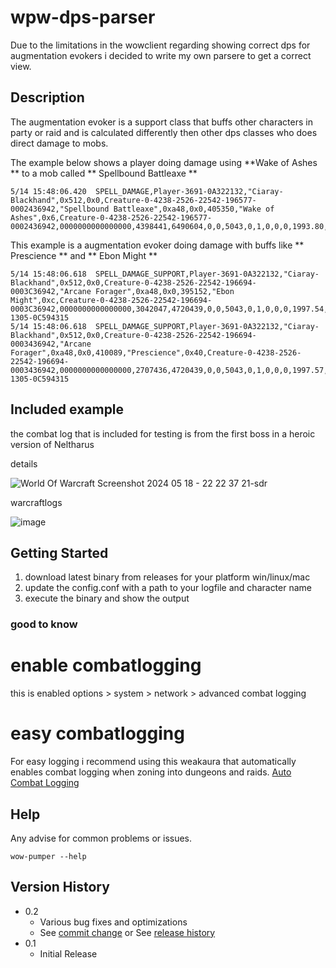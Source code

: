 # wpw-dps-parser

Due to the limitations in the wowclient regarding showing correct dps for augmentation evokers i decided to write my 
own parsere to get a correct view.

## Description

The augmentation evoker is a support class that buffs other characters in party or raid and is calculated differently then other dps classes
who does direct damage to mobs.

The example below shows a player doing damage using  **Wake of Ashes ** to a mob called ** Spellbound Battleaxe **
```
5/14 15:48:06.420  SPELL_DAMAGE,Player-3691-0A322132,"Ciaray-Blackhand",0x512,0x0,Creature-0-4238-2526-22542-196577-0002436942,"Spellbound Battleaxe",0xa48,0x0,405350,"Wake of Ashes",0x6,Creature-0-4238-2526-22542-196577-0002436942,0000000000000000,4398441,6490604,0,0,5043,0,1,0,0,0,1993.80,-2897.95,2097,0.0000,70,97807,47710,-1,6,0,0,0,1,nil,nil
```

This example is a augmentation evoker doing damage with buffs like ** Prescience ** and ** Ebon Might ** 
```
5/14 15:48:06.618  SPELL_DAMAGE_SUPPORT,Player-3691-0A322132,"Ciaray-Blackhand",0x512,0x0,Creature-0-4238-2526-22542-196694-0003C36942,"Arcane Forager",0xa48,0x0,395152,"Ebon Might",0xc,Creature-0-4238-2526-22542-196694-0003C36942,0000000000000000,3042047,4720439,0,0,5043,0,1,0,0,0,1997.54,-2897.81,2097,5.7621,70,1677,779,-1,3,0,0,0,1,nil,nil,Player-1305-0C594315
5/14 15:48:06.618  SPELL_DAMAGE_SUPPORT,Player-3691-0A322132,"Ciaray-Blackhand",0x512,0x0,Creature-0-4238-2526-22542-196694-0003436942,"Arcane Forager",0xa48,0x0,410089,"Prescience",0x40,Creature-0-4238-2526-22542-196694-0003436942,0000000000000000,2707436,4720439,0,0,5043,0,1,0,0,0,1997.57,-2897.79,2097,5.8251,70,708,329,-1,3,0,0,0,1,nil,nil,Player-1305-0C594315
```
## Included example
the combat log that is included for testing is from the first boss in a heroic version of Neltharus

details

![World Of Warcraft Screenshot 2024 05 18 - 22 22 37 21-sdr](https://github.com/pefman/wow-dps-parser/assets/5830988/208bec5a-bb76-4eed-858f-4bee78d5db53)

warcraftlogs

![image](https://github.com/pefman/wow-dps-parser/assets/5830988/90f1c4df-2388-4aa7-9cf0-6740113da09c)



## Getting Started

1. download latest binary from releases for your platform win/linux/mac
2. update the config.conf with a path to your logfile and character name
3. execute the binary and show the output

### good to know

# enable combatlogging
this is enabled options > system > network > advanced combat logging

# easy combatlogging
For easy logging i recommend using this weakaura that automatically enables combat logging when zoning into dungeons and raids.
[Auto Combat Logging]([https://www.example.com](https://wago.io/-Np8BNw7n))

## Help

Any advise for common problems or issues.
```
wow-pumper --help
```

## Version History

* 0.2
    * Various bug fixes and optimizations
    * See [commit change]() or See [release history]()
* 0.1
    * Initial Release
